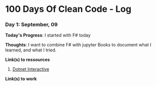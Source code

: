 # 100 Days Of Clean Code - Log

### Day 1: September, 09

**Today's Progress**: I started with F# today

**Thoughts**: I want to combine F# with jupyter Books to document what I learned, and what I tried.

**Link(s) to ressources**
1. [Dotnet Interactive](https://github.com/dotnet/interactive/blob/main/docs/NotebooksLocalExperience.md)


**Link(s) to work**
